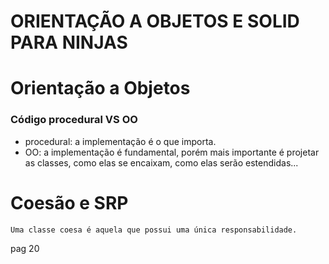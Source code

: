 # ORIENTAÇÃO A OBJETOS E SOLID PARA NINJAS

# Orientação a Objetos

### Código procedural VS OO
- procedural: a implementação é o que importa.
- OO: a implementação é fundamental, porém mais importante é projetar as classes, como elas se encaixam, como elas serão estendidas...


# Coesão  e SRP
```sh
Uma classe coesa é aquela que possui uma única responsabilidade.
```

pag 20